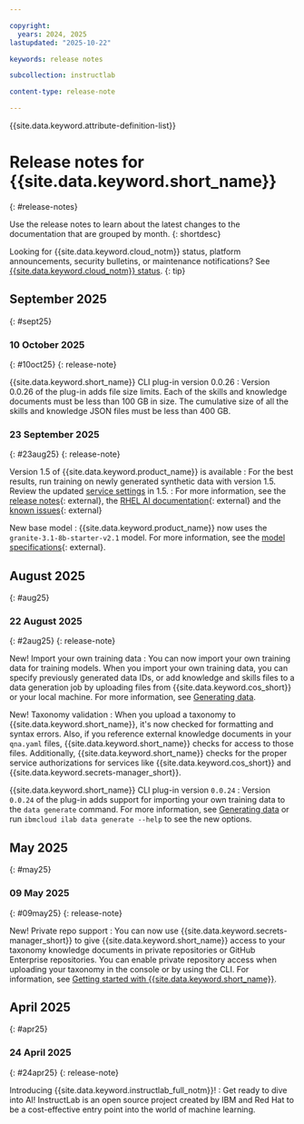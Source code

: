 ```yaml
---

copyright: 
  years: 2024, 2025
lastupdated: "2025-10-22"

keywords: release notes

subcollection: instructlab

content-type: release-note

---
```


{{site.data.keyword.attribute-definition-list}}


# Release notes for {{site.data.keyword.short_name}}
{: #release-notes}

Use the release notes to learn about the latest changes to the documentation that are grouped by month.
{: shortdesc}

Looking for {{site.data.keyword.cloud_notm}} status, platform announcements, security bulletins, or maintenance notifications? See [{{site.data.keyword.cloud_notm}} status](https://cloud.ibm.com/status?selected=status).
{: tip}

## September 2025
{: #sept25}

### 10 October 2025
{: #10oct25}
{: release-note}

{{site.data.keyword.short_name}} CLI plug-in version 0.0.26 
:   Version 0.0.26 of the plug-in adds file size limits. Each of the skills and knowledge documents must be less than 100 GB in size. The cumulative size of all the skills and knowledge JSON files must be less than 400 GB.


### 23 September 2025
{: #23aug25}
{: release-note}

Version 1.5 of {{site.data.keyword.product_name}} is available
:   For the best results, run training on newly generated synthetic data with version 1.5. Review the updated [service settings](/docs/instructlab?topic=instructlab-service-settings) in 1.5.
:   For more information, see the [release notes](https://issues.redhat.com/browse/RHAIRFE-645){: external}, the [RHEL AI documentation](https://docs.redhat.com/en/documentation/red_hat_enterprise_linux_ai/1.5/html/release_notes/rhelai_release_notes#rhelai_release_notes){: external} and the [known issues](https://issues.redhat.com/browse/RHELAI-3604){: external}

New base model
:   {{site.data.keyword.product_name}} now uses the `granite-3.1-8b-starter-v2.1` model. For more information, see the [model specifications](https://docs.redhat.com/en/documentation/red_hat_enterprise_linux_ai/1.5/html/building_and_maintaining_your_environment/download_models){: external}.


## August 2025
{: #aug25}


### 22 August 2025
{: #2aug25}
{: release-note}

New! Import your own training data
:   You can now import your own training data for training models. When you import your own training data, you can specify previously generated data IDs, or add knowledge and skills files to a data generation job by uploading files from {{site.data.keyword.cos_short}} or your local machine. For more information, see [Generating data](/docs/instructlab?topic=instructlab-data-generate).

New! Taxonomy validation
:   When you upload a taxonomy to {{site.data.keyword.short_name}}, it's now checked for formatting and syntax errors. Also, if you reference external knowledge documents in your `qna.yaml` files, {{site.data.keyword.short_name}} checks for access to those files. Additionally, {{site.data.keyword.short_name}} checks for the proper service authorizations for services like {{site.data.keyword.cos_short}} and {{site.data.keyword.secrets-manager_short}}.

{{site.data.keyword.short_name}} CLI plug-in version `0.0.24`
:   Version `0.0.24` of the plug-in adds support for importing your own training data to the `data generate` command. For more information, see [Generating data](/docs/instructlab?topic=instructlab-data-generate) or run `ibmcloud ilab data generate --help` to see the new options.

## May 2025
{: #may25}


### 09 May 2025
{: #09may25}
{: release-note}


New! Private repo support
:   You can now use {{site.data.keyword.secrets-manager_short}} to give {{site.data.keyword.short_name}} access to your taxonomy knowledge documents in private repositories or GitHub Enterprise repositories. You can enable private repository access when uploading your taxonomy in the console or by using the CLI. For information, see [Getting started with {{site.data.keyword.short_name}}](/docs/instructlab?topic=instructlab-getting-started&interface=ui).



## April 2025
{: #apr25}


### 24 April 2025
{: #24apr25}
{: release-note}


Introducing {{site.data.keyword.instructlab_full_notm}}!
:   Get ready to dive into AI! InstructLab is an open source project created by IBM and Red Hat to be a cost-effective entry point into the world of machine learning.
